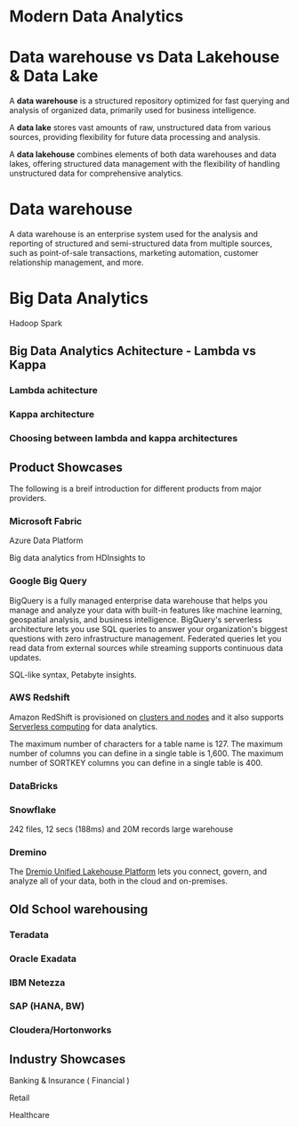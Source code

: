 # Modern Data Analytics



# Data warehouse vs Data Lakehouse & Data Lake

A **data warehouse** is a structured repository optimized for fast querying and analysis of organized data, primarily used for business intelligence.

A **data lake** stores vast amounts of raw, unstructured data from various sources, providing flexibility for future data processing and analysis.

A **data lakehouse** combines elements of both data warehouses and data lakes, offering structured data management with the flexibility of handling unstructured data for comprehensive analytics.



# Data warehouse
A data warehouse is an enterprise system used for the analysis and reporting of structured and semi-structured data from multiple sources, such as point-of-sale transactions, marketing automation, customer relationship management, and more. 


# Big Data Analytics 

Hadoop
Spark





## Big Data Analytics Achitecture - Lambda  vs Kappa 

### Lambda achitecture



### Kappa architecture


### Choosing between lambda and kappa architectures


## Product Showcases

The following is a breif introduction for different products from major providers.

### Microsoft Fabric
Azure Data Platform 


Big data analytics from HDInsights to 




### Google Big Query

BigQuery is a fully managed enterprise data warehouse that helps you manage and analyze your data with built-in features like machine learning, geospatial analysis, and business intelligence. BigQuery's serverless architecture lets you use SQL queries to answer your organization's biggest questions with zero infrastructure management. Federated queries let you read data from external sources while streaming supports continuous data updates. 

SQL-like syntax, Petabyte insights. 


### AWS Redshift


Amazon RedShift is provisioned on [clusters and nodes](https://docs.aws.amazon.com/redshift/latest/mgmt/overview.html) and it also supports [Serverless computing](https://docs.aws.amazon.com/redshift/latest/mgmt/serverless-considerations.html) for data analytics.

The maximum number of characters for a table name is 127. The maximum number of columns you can define in a single table is 1,600. The maximum number of SORTKEY columns you can define in a single table is 400.


### DataBricks






### Snowflake

242 files, 12 secs (188ms) and 20M records
large warehouse



### Dremino

The [Dremio Unified Lakehouse Platform](https://www.dremio.com/platform) lets you connect, govern, and analyze all of your data, both in the cloud and on-premises.

## Old School warehousing

### Teradata 


### Oracle Exadata


### IBM Netezza


### SAP (HANA, BW)


### Cloudera/Hortonworks



## Industry Showcases

Banking & Insurance ( Financial )



Retail



Healthcare 





